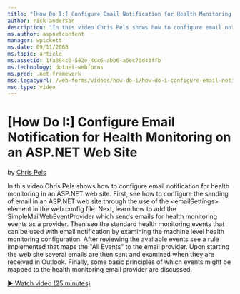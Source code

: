 ```yaml
---
title: "[How Do I:] Configure Email Notification for Health Monitoring on an ASP.NET Web Site | Microsoft Docs"
author: rick-anderson
description: "In this video Chris Pels shows how to configure email notification for health monitoring in an ASP.NET web site. First, see how to configure the sending of e..."
ms.author: aspnetcontent
manager: wpickett
ms.date: 09/11/2008
ms.topic: article
ms.assetid: 1fa884c0-582e-4dc6-abb6-a5ec70d43ffb
ms.technology: dotnet-webforms
ms.prod: .net-framework
msc.legacyurl: /web-forms/videos/how-do-i/how-do-i-configure-email-notification-for-health-monitoring-on-an-aspnet-web-site
msc.type: video
---
```

[How Do I:] Configure Email Notification for Health Monitoring on an ASP.NET Web Site
====================
by [Chris Pels](https://twitter.com/chrispels)

In this video Chris Pels shows how to configure email notification for health monitoring in an ASP.NET web site. First, see how to configure the sending of email in an ASP.NET web site through the use of the &lt;emailSettings&gt; element in the web.config file. Next, learn how to add the SimpleMailWebEventProvider which sends emails for health monitoring events as a provider. Then see the standard health monitoring events that can be used with email notification by examining the machine level health monitoring configuration. After reviewing the available events see a rule implemented that maps the "All Events" to the email provider. Upon starting the web site several emails are then sent and examined when they are received in Outlook. Finally, some basic principles of which events might be mapped to the health monitoring email provider are discussed.

[&#9654; Watch video (25 minutes)](https://channel9.msdn.com/Blogs/ASP-NET-Site-Videos/how-do-i-configure-email-notification-for-health-monitoring-on-an-aspnet-web-site)